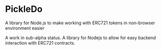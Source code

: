 # PickleDo
A library for Node.js to make working with ERC721 tokens in non-browser environment easier


A work in sub-alpha status. A library for Nodejs to allow for easy backend interaction with ERC721 contracts. 

